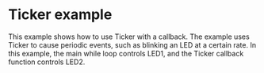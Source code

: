 # Ticker example

This example shows how to use Ticker with a callback. The example uses Ticker to cause periodic events, such as blinking an LED at a certain rate. In this example, the main while loop controls LED1, and the Ticker callback function controls LED2.
